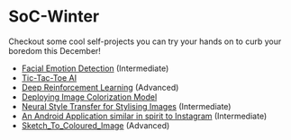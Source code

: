 # SoC-Winter
Checkout some cool self-projects you can try your hands on to curb your boredom this December!

- [Facial Emotion Detection](./face-emotion.md) (Intermediate)
- [Tic-Tac-Toe AI](./tic-tac-toe.md)
- [Deep Reinforcement Learning](https://github.com/wncc/SoC-Winter/blob/main/Deep%20Reinforcement%20Learning.md) (Advanced)
- [Deploying Image Colorization Model](./Image%20Colorization.md)
- [Neural Style Transfer for Stylising Images](./neuralstyletransfer.md) (Intermediate)
- [An Android Application similar in spirit to Instagram](https://github.com/wncc/SoC-Winter/blob/main/Instagram_clone.md) (Intermediate)
- [Sketch_To_Coloured_Image](https://github.com/wncc/SoC-Winter/blob/main/Sketch_To_Coloured_Image.md) (Advanced)
